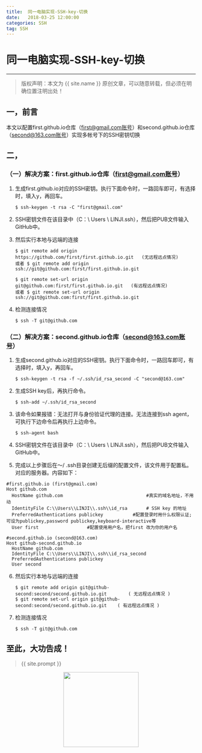 ```yaml
---          
title:  同一电脑实现-SSH-key-切换
date:   2018-03-25 12:00:00
categories: SSH
tag: SSH
---
```

# 同一电脑实现-SSH-key-切换

***
> 版权声明：本文为 {{ site.name }} 原创文章，可以随意转载，但必须在明确位置注明出处！

## 一，前言

本文以配置first.github.io仓库（first@gmail.com账号）和second.github.io仓库（second@163.com账号）实现多帐号下的SSH密钥切换

## 二，

### （一）解决方案：first.github.io仓库（first@gmail.com账号）

1. 生成first.github.io对应的SSH密钥。执行下面命令时，一路回车即可，有选择时，填入y，再回车。

	```
	$ ssh-keygen -t rsa -C "first@gmail.com" 
	```

2. SSH密钥文件在该目录中（C：\ Users \ LINJI.ssh），然后把PUB文件输入GitHub中。

3. 然后实行本地与远端的连接

	```
	$ git remote add origin https://github.com/first/first.github.io.git   (无远程远点情况)
	或者 $ git remote add origin ssh://git@github.com:first/first.github.io.git 
	```

	```
	$ git remote set-url origin git@github.com:first/first.github.io.git   (有远程远点情况) 
	或者 $ git remote set-url origin ssh://git@github.com:first/first.github.io.git
	```
	
4. 检测连接情况

	```
	$ ssh -T git@github.com  
	```

### （二）解决方案：second.github.io仓库（second@163.com账号）

1. 生成second.github.io对应的SSH密钥。执行下面命令时，一路回车即可，有选择时，填入y，再回车。

	```
	$ ssh-keygen -t rsa -f ~/.ssh/id_rsa_second -C "second@163.com" 
	```

2. 生成SSH key后，再执行命令。

	```
	$ ssh-add ~/.ssh/id_rsa_second
	```

3. 该命令如果报错：无法打开与身份验证代理的连接。无法连接到ssh agent，可执行下边命令后再执行上边命令。

	```
	$ ssh-agent bash
	```

4. SSH密钥文件在该目录中（C：\ Users \ LINJI.ssh），然后把PUB文件输入GitHub中。

5. 完成以上步骤后在〜/ .ssh目录创建无后缀的配置文件，该文件用于配置私。对应的服务器。内容如下：

  ```
  #first.github.io (first@gmail.com)        
  Host github.com                                       
  	HostName github.com                               #真实的域名地址，不用动         
  	IdentityFile C:\\Users\\LINJI\\.ssh\\id_rsa       # SSH key 的地址     
  	PreferredAuthentications publickey           #配置登录时用什么权限认证;可设为publickey,password publickey,keyboard-interactive等                 
  	User first                  #配置使用用户名，把first 改为你的用户名  
      
  #second.github.io (second@163.com)       
  Host github-second.github.io      
  	HostName github.com      
  	IdentityFile C:\\Users\\LINJI\\.ssh\\id_rsa_second       
  	PreferredAuthentications publickey       
  	User second
  ```

6. 然后实行本地与远端的连接

	```
	$ git remote add origin git@github-second:second/second.github.io.git        ( 无远程远点情况 )
	$ git remote set-url origin git@github-second:second/second.github.io.git    ( 有远程远点情况 )
	```

7. 检测连接情况

	```
	$ ssh -T git@github.com
	```

## 至此，大功告成！

> {{ site.prompt }}

<div  align="center">
<img src="https://rengui520.github.io/images/wechart.jpg" width = "200" height = "200"/>